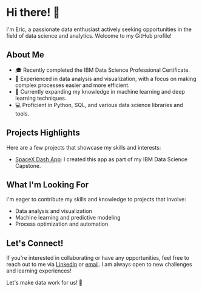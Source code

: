 # Hi there! 👋

I'm Eric, a passionate data enthusiast actively seeking opportunities in the field of data science and analytics. Welcome to my GitHub profile!

## About Me
- 🎓 Recently completed the IBM Data Science Professional Certificate.
- 💼 Experienced in data analysis and visualization, with a focus on making complex processes easier and more efficient.
- 🌱 Currently expanding my knowledge in machine learning and deep learning techniques.
- 💻 Proficient in Python, SQL, and various data science libraries and tools.

## Projects Highlights
Here are a few projects that showcase my skills and interests:

- <a href=spencerej7.pythonanywhere.com>SpaceX Dash App</a>: I created this app as part of my IBM Data Science Capstone.

## What I'm Looking For
I'm eager to contribute my skills and knowledge to projects that involve:
- Data analysis and visualization
- Machine learning and predictive modeling
- Process optimization and automation

## Let's Connect!
If you're interested in collaborating or have any opportunities, feel free to reach out to me via [LinkedIn](https://www.linkedin.com/in/spencerej7/) or [email](mailto:spencerej7@gmail.com). I am always open to new challenges and learning experiences!

Let's make data work for us! 🚀
